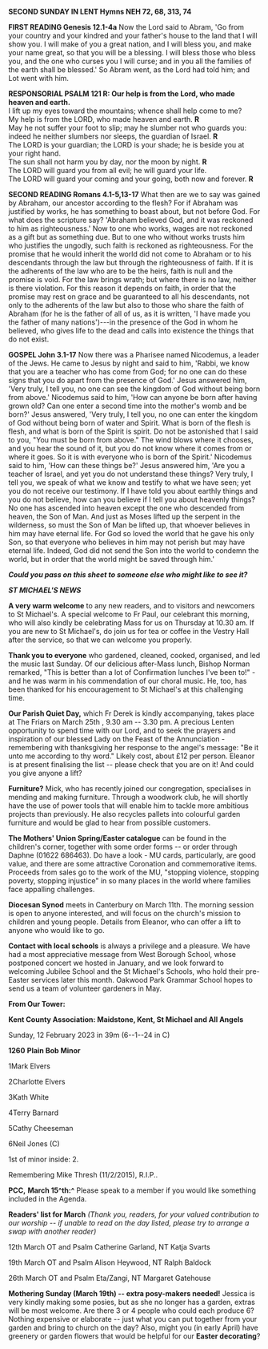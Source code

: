 **SECOND SUNDAY IN LENT Hymns NEH 72, 68, 313, 74**

**FIRST READING Genesis 12.1-4a** Now the Lord said to Abram, 'Go from
your country and your kindred and your father's house to the land that I
will show you. I will make of you a great nation, and I will bless you,
and make your name great, so that you will be a blessing. I will bless
those who bless you, and the one who curses you I will curse; and in you
all the families of the earth shall be blessed.' So Abram went, as the
Lord had told him; and Lot went with him.

**RESPONSORIAL PSALM 121 R: Our help is from the Lord, who made heaven
and earth.**\
I lift up my eyes toward the mountains; whence shall help come to me?\
My help is from the LORD, who made heaven and earth. **R**\
May he not suffer your foot to slip; may he slumber not who guards you:\
indeed he neither slumbers nor sleeps, the guardian of Israel. **R**\
The LORD is your guardian; the LORD is your shade; he is beside you at
your right hand.\
The sun shall not harm you by day, nor the moon by night. **R**\
The LORD will guard you from all evil; he will guard your life.\
The LORD will guard your coming and your going, both now and forever.
**R**

**SECOND READING Romans 4.1-5,13-17** What then are we to say was gained
by Abraham, our ancestor according to the flesh? For if Abraham was
justified by works, he has something to boast about, but not before God.
For what does the scripture say? 'Abraham believed God, and it was
reckoned to him as righteousness.' Now to one who works, wages are not
reckoned as a gift but as something due. But to one who without works
trusts him who justifies the ungodly, such faith is reckoned as
righteousness. For the promise that he would inherit the world did not
come to Abraham or to his descendants through the law but through the
righteousness of faith. If it is the adherents of the law who are to be
the heirs, faith is null and the promise is void. For the law brings
wrath; but where there is no law, neither is there violation. For this
reason it depends on faith, in order that the promise may rest on grace
and be guaranteed to all his descendants, not only to the adherents of
the law but also to those who share the faith of Abraham (for he is the
father of all of us, as it is written, 'I have made you the father of
many nations')---in the presence of the God in whom he believed, who
gives life to the dead and calls into existence the things that do not
exist.

**GOSPEL John 3.1-17** Now there was a Pharisee named Nicodemus, a
leader of the Jews. He came to Jesus by night and said to him, 'Rabbi,
we know that you are a teacher who has come from God; for no one can do
these signs that you do apart from the presence of God.' Jesus answered
him, 'Very truly, I tell you, no one can see the kingdom of God without
being born from above.' Nicodemus said to him, 'How can anyone be born
after having grown old? Can one enter a second time into the mother's
womb and be born?' Jesus answered, 'Very truly, I tell you, no one can
enter the kingdom of God without being born of water and Spirit. What is
born of the flesh is flesh, and what is born of the Spirit is spirit. Do
not be astonished that I said to you, "You must be born from above." The
wind blows where it chooses, and you hear the sound of it, but you do
not know where it comes from or where it goes. So it is with everyone
who is born of the Spirit.' Nicodemus said to him, 'How can these things
be?' Jesus answered him, 'Are you a teacher of Israel, and yet you do
not understand these things? Very truly, I tell you, we speak of what we
know and testify to what we have seen; yet you do not receive our
testimony. If I have told you about earthly things and you do not
believe, how can you believe if I tell you about heavenly things? No one
has ascended into heaven except the one who descended from heaven, the
Son of Man. And just as Moses lifted up the serpent in the wilderness,
so must the Son of Man be lifted up, that whoever believes in him may
have eternal life. For God so loved the world that he gave his only Son,
so that everyone who believes in him may not perish but may have eternal
life. Indeed, God did not send the Son into the world to condemn the
world, but in order that the world might be saved through him.\'

***Could you pass on this sheet to someone else who might like to see
it?***

***ST MICHAEL\'S NEWS***

**A very warm welcome** to any new readers, and to visitors and
newcomers to St Michael\'s. A special welcome to Fr Paul, our celebrant
this morning, who will also kindly be celebrating Mass for us on
Thursday at 10.30 am. If you are new to St Michael\'s, do join us for
tea or coffee in the Vestry Hall after the service, so that we can
welcome you properly.

**Thank you to everyone** who gardened, cleaned, cooked, organised, and
led the music last Sunday. Of our delicious after-Mass lunch, Bishop
Norman remarked, "This is better than a lot of Confirmation lunches
I\'ve been to!" - and he was warm in his commendation of our choral
music. He, too, has been thanked for his encouragement to St Michael\'s
at this challenging time.

**Our Parish Quiet Day,** which Fr Derek is kindly accompanying, takes
place at The Friars on March 25th , 9.30 am -- 3.30 pm. A precious
Lenten opportunity to spend time with our Lord, and to seek the prayers
and inspiration of our blessed Lady on the Feast of the Annunciation -
remembering with thanksgiving her response to the angel\'s message: "Be
it unto me according to thy word." Likely cost, about £12 per person.
Eleanor is at present finalising the list -- please check that you are
on it! And could you give anyone a lift?

**Furniture?** Mick, who has recently joined our congregation,
specialises in mending and making furniture. Through a woodwork club, he
will shortly have the use of power tools that will enable him to tackle
more ambitious projects than previously. He also recycles pallets into
colourful garden furniture and would be glad to hear from possible
customers.

**The Mothers\' Union Spring/Easter catalogue** can be found in the
children\'s corner, together with some order forms -- or order through
Daphne (01622 686463). Do have a look - MU cards, particularly, are good
value, and there are some attractive Coronation and commemorative items.
Proceeds from sales go to the work of the MU, "stopping violence,
stopping poverty, stopping injustice" in so many places in the world
where families face appalling challenges.

**Diocesan Synod** meets in Canterbury on March 11th. The morning
session is open to anyone interested, and will focus on the church\'s
mission to children and young people. Details from Eleanor, who can
offer a lift to anyone who would like to go.

**Contact with local schools** is always a privilege and a pleasure. We
have had a most appreciative message from West Borough School, whose
postponed concert we hosted in January, and we look forward to welcoming
Jubilee School and the St Michael\'s Schools, who hold their pre-Easter
services later this month. Oakwood Park Grammar School hopes to send us
a team of volunteer gardeners in May.

**From Our Tower:**

**Kent County Association: Maidstone, Kent, St Michael and All Angels**

Sunday, 12 February 2023 in 39m (6--1--24 in C)

**1260** **Plain Bob Minor**

1Mark Elvers

2Charlotte Elvers

3Kath White

4Terry Barnard

5Cathy Cheeseman

6Neil Jones (C)

1st of minor inside: 2.

Remembering Mike Thresh (11/2/2015), R.I.P..

**PCC,** **March 15^th:^** Please speak to a member if you would like
something included in the Agenda.

**Readers\' list for March** *(Thank you, readers, for your valued
contribution to our worship -- if unable to read on the day listed,
please try to arrange a swap with another reader)*

12th March OT and Psalm Catherine Garland, NT Katja Svarts

19th March OT and Psalm Alison Heywood, NT Ralph Baldock

26th March OT and Psalm Eta/Zangi, NT Margaret Gatehouse

**Mothering Sunday (March 19th) -- extra posy-makers needed!** Jessica
is very kindly making some posies, but as she no longer has a garden,
extras will be most welcome. Are there 3 or 4 people who could each
produce 6? Nothing expensive or elaborate -- just what you can put
together from your garden and bring to church on the day? Also, might
you (in early April) have greenery or garden flowers that would be
helpful for our **Easter decorating**?
